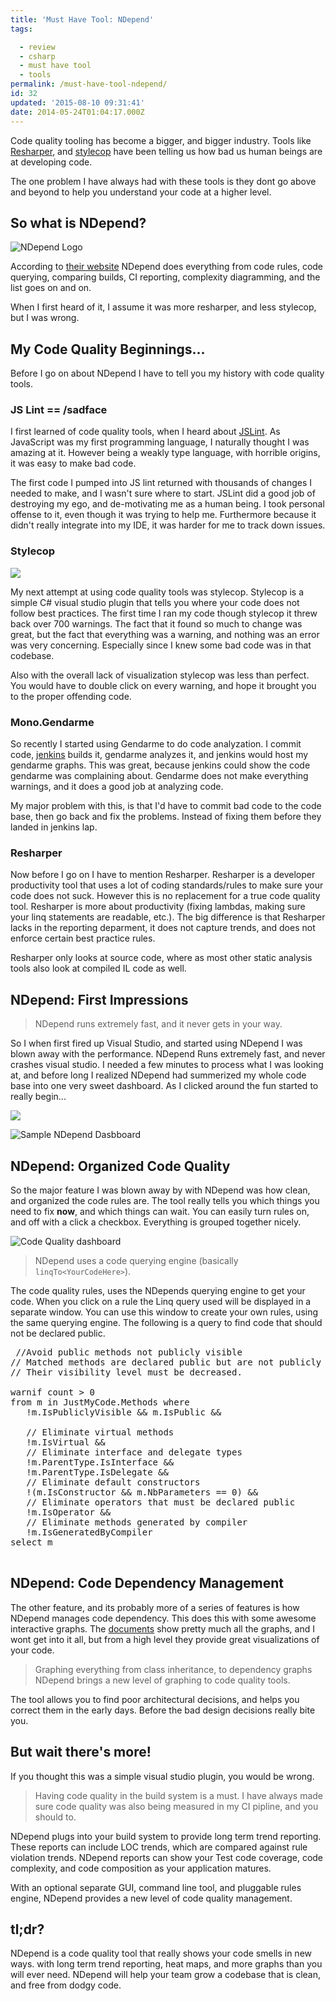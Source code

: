 ```yaml
---
title: 'Must Have Tool: NDepend'
tags:

  - review
  - csharp
  - must have tool
  - tools
permalink: /must-have-tool-ndepend/
id: 32
updated: '2015-08-10 09:31:41'
date: 2014-05-24T01:04:17.000Z
---
```


Code quality tooling has become a bigger, and bigger industry. Tools like [Resharper](http://www.jetbrains.com/resharper/), and [stylecop](http://stylecop.codeplex.com/releases/view/79972) have been telling us how bad us human beings are at developing code.

The one problem I have always had with these tools is they dont go above and beyond to help you understand your code at a higher level.

<!-- more -->
## So what is NDepend?

![NDepend Logo](/content/images/2014/May/ndep.PNG)

According to [their website](http://www.ndepend.com/Features.aspx) NDepend does everything from code rules, code querying, comparing builds, CI reporting, complexity diagramming, and the list goes on and on.

When I first heard of it, I assume it was more resharper, and less stylecop, but I was wrong.

## My Code Quality Beginnings...

Before I go on about NDepend I have to tell you my history with code quality tools.

### JS Lint == /sadface

I first learned of code quality tools, when I heard about [JSLint](http://www.jslint.com/). As JavaScript was my first programming language, I naturally thought I was amazing at it. However being a weakly type language, with horrible origins, it was easy to make bad code.

The first code I pumped into JS lint returned with thousands of changes I needed to make, and I wasn't sure where to start. JSLint did a good job of destroying my ego, and de-motivating me as a human being. I took personal offense to it, even though it was trying to help me. Furthermore because it didn't really integrate into my IDE, it was harder for me to track down issues.

### Stylecop

![](/content/images/2014/May/91wmm.jpg)

My next attempt at using code quality tools was stylecop. Stylecop is a simple C# visual studio plugin that tells you where your code does not follow best practices. The first time I ran my code though stylecop it threw back over 700 warnings. The fact that it found so much to change was great, but the fact that everything was a warning, and nothing was an error was very concerning. Especially since I knew some bad code was in that codebase.

Also with the overall lack of visualization stylecop was less than perfect. You would have to double click on every warning, and hope it brought you to the proper offending code.

### Mono.Gendarme

So recently I started using Gendarme to do code analyzation. I commit code, [jenkins](http://jenkins-ci.org/) builds it, gendarme analyzes it, and jenkins would host my gendarme graphs. This was great, because jenkins could show the code gendarme was complaining about. Gendarme does not make everything warnings, and it does a good job at analyzing code.

My major problem with this, is that I'd have to commit bad code to the code base, then go back and fix the problems. Instead of fixing them before they landed in jenkins lap.

### Resharper


Now before I go on I have to mention Resharper. Resharper is a developer productivity tool that uses a lot of coding standards/rules to make sure your code does not suck. However this is no replacement for a true code quality tool. Resharper is more about productivity (fixing lambdas, making sure your linq statements are readable, etc.). The big difference is that Resharper lacks in the reporting deparment, it does not capture trends, and does not enforce certain best practice rules.

Resharper only looks at source code, where as most other static analysis tools also look at compiled IL code as well.

## NDepend: First Impressions

>NDepend runs extremely fast, and it never gets in your way.

So I when first fired up Visual Studio, and started using NDepend I was blown away with the performance. NDepend Runs extremely fast, and never crashes visual studio.  I needed a few minutes to process what I was looking at, and before long I realized NDepend had summerized my whole code base into one very sweet dashboard. As I clicked around the fun started to really begin...


![](/content/images/2014/May/ndepdash.PNG)


![Sample NDepend Dasbboard](/content/images/2014/May/NDependDash.PNG)



## NDepend: Organized Code Quality

So the major feature I was blown away by with NDepend was how clean, and organized the code rules are. The tool really tells you which things you need to fix **now**, and which things can wait. You can easily turn rules on, and off with a click a checkbox. Everything is grouped together nicely.

![Code Quality dashboard](/content/images/2014/May/errorsOrganized.PNG)

>NDepend uses a code querying engine (basically `linqTo<YourCodeHere>`).

 The code quality rules, uses the NDepends querying engine to get your code. When you click on a rule the Linq query used will be displayed in a separate window. You can use this window to create your own rules, using the same querying engine. The following is a query to find code that should not be declared public.

<pre>
 //Avoid public methods not publicly visible
// Matched methods are declared public but are not publicly visible by assemblies consumers.
// Their visibility level must be decreased.

warnif count > 0
from m in JustMyCode.Methods where
   !m.IsPubliclyVisible && m.IsPublic &&

   // Eliminate virtual methods
   !m.IsVirtual &&
   // Eliminate interface and delegate types
   !m.ParentType.IsInterface &&
   !m.ParentType.IsDelegate &&
   // Eliminate default constructors
   !(m.IsConstructor && m.NbParameters == 0) &&
   // Eliminate operators that must be declared public
   !m.IsOperator &&
   // Eliminate methods generated by compiler
   !m.IsGeneratedByCompiler
select m

</pre>

## NDepend: Code Dependency Management

The other feature, and its probably more of a series of features is how NDepend manages code dependency. This does this with some awesome interactive graphs. The [documents](http://www.ndepend.com/Doc_VS_Arch.aspx#Dep) show pretty much all the graphs, and I wont get into it all, but from a high level they provide great visualizations of your code.

>Graphing everything from class inheritance, to dependency graphs NDepend brings a new level of graphing to code quality tools.

The tool allows you to find poor architectural decisions, and helps you correct them in the early days. Before the bad design decisions really bite you.

## But wait there's more!

If you thought this was a simple visual studio plugin, you would be wrong.

>Having code quality in the build system is a must. I have always made sure code quality was also being measured in my CI pipline, and you should to.

NDepend plugs into your build system to provide long term trend reporting. These reports can include LOC trends, which are compared against rule violation trends. NDepend reports can show your Test code coverage, code complexity, and code composition as your application matures.

With an optional separate GUI, command line tool, and pluggable rules engine, NDepend provides a new level of code quality management.


## tl;dr?

NDepend is a code quality tool that really shows your code smells in new ways. with long term trend reporting, heat maps, and more graphs than you will ever need. NDepend will help your team grow a codebase that is clean, and free from dodgy code.
